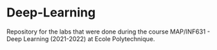# Deep-Learning
Repository for the labs that were done during the course MAP/INF631 - Deep Learning (2021-2022) at Ecole Polytechnique.
